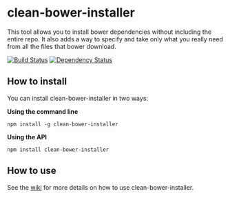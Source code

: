 # clean-bower-installer
This tool allows you to install bower dependencies without including the entire repo. It also adds a way to specify and take only what you really need from all the files that bower download.

[![Build Status](https://img.shields.io/travis/ofrogon/cleanBowerInstaller/master.svg?style=flat)](https://travis-ci.org/ofrogon/cleanBowerInstaller)
[![Dependency Status](https://david-dm.org/ofrogon/cleanBowerInstaller.svg?style=flat)](https://david-dm.org/ofrogon/cleanBowerInstaller)

## How to install
You can install clean-bower-installer in two ways:

__Using the command line__
```
npm install -g clean-bower-installer
```

__Using the API__
```
npm install clean-bower-installer
```

## How to use
See the [wiki](https://github.com/ofrogon/cleanBowerInstaller/wiki) for more details on how to use clean-bower-installer.